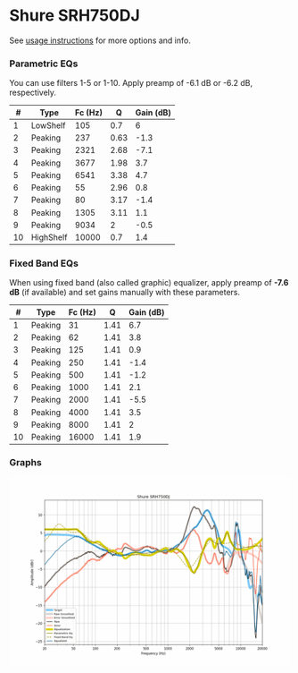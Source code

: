 # Shure SRH750DJ
See [usage instructions](https://github.com/jaakkopasanen/AutoEq#usage) for more options and info.

### Parametric EQs
You can use filters 1-5 or 1-10. Apply preamp of -6.1 dB or -6.2 dB, respectively.

|   # | Type      |   Fc (Hz) |    Q |   Gain (dB) |
|-----|-----------|-----------|------|-------------|
|   1 | LowShelf  |       105 | 0.7  |         6   |
|   2 | Peaking   |       237 | 0.63 |        -1.3 |
|   3 | Peaking   |      2321 | 2.68 |        -7.1 |
|   4 | Peaking   |      3677 | 1.98 |         3.7 |
|   5 | Peaking   |      6541 | 3.38 |         4.7 |
|   6 | Peaking   |        55 | 2.96 |         0.8 |
|   7 | Peaking   |        80 | 3.17 |        -1.4 |
|   8 | Peaking   |      1305 | 3.11 |         1.1 |
|   9 | Peaking   |      9034 | 2    |        -0.5 |
|  10 | HighShelf |     10000 | 0.7  |         1.4 |

### Fixed Band EQs
When using fixed band (also called graphic) equalizer, apply preamp of **-7.6 dB** (if available) and set gains manually with these parameters.

|   # | Type    |   Fc (Hz) |    Q |   Gain (dB) |
|-----|---------|-----------|------|-------------|
|   1 | Peaking |        31 | 1.41 |         6.7 |
|   2 | Peaking |        62 | 1.41 |         3.8 |
|   3 | Peaking |       125 | 1.41 |         0.9 |
|   4 | Peaking |       250 | 1.41 |        -1.4 |
|   5 | Peaking |       500 | 1.41 |        -1.2 |
|   6 | Peaking |      1000 | 1.41 |         2.1 |
|   7 | Peaking |      2000 | 1.41 |        -5.5 |
|   8 | Peaking |      4000 | 1.41 |         3.5 |
|   9 | Peaking |      8000 | 1.41 |         2   |
|  10 | Peaking |     16000 | 1.41 |         1.9 |

### Graphs
![](./Shure%20SRH750DJ.png)
